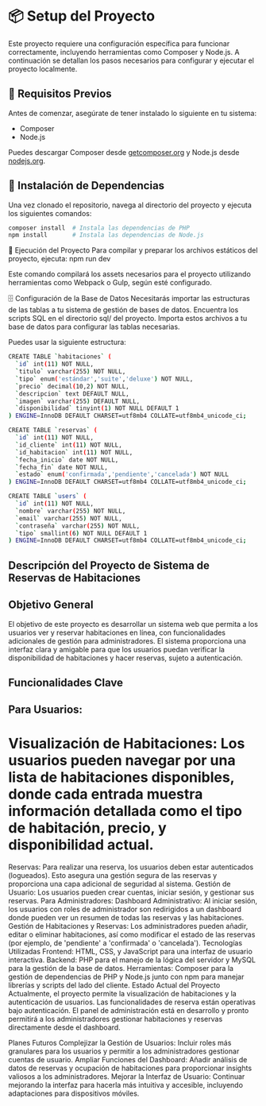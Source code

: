 # 📦 Setup del Proyecto

Este proyecto requiere una configuración específica para funcionar correctamente, incluyendo herramientas como Composer y Node.js. A continuación se detallan los pasos necesarios para configurar y ejecutar el proyecto localmente.

## 🧰 Requisitos Previos

Antes de comenzar, asegúrate de tener instalado lo siguiente en tu sistema:
- Composer
- Node.js

Puedes descargar Composer desde [getcomposer.org](https://getcomposer.org/download/) y Node.js desde [nodejs.org](https://nodejs.org/).

## 🔧 Instalación de Dependencias

Una vez clonado el repositorio, navega al directorio del proyecto y ejecuta los siguientes comandos:

```bash
composer install  # Instala las dependencias de PHP
npm install       # Instala las dependencias de Node.js
```

🚀 Ejecución del Proyecto
Para compilar y preparar los archivos estáticos del proyecto, ejecuta:
npm run dev

Este comando compilará los assets necesarios para el proyecto utilizando herramientas como Webpack o Gulp, según esté configurado.

🗄️ Configuración de la Base de Datos
Necesitarás importar las estructuras de las tablas a tu sistema de gestión de bases de datos. Encuentra los scripts SQL en el directorio sql/ del proyecto. Importa estos archivos a tu base de datos para configurar las tablas necesarias.


Puedes usar la siguiente estructura:

```bash
CREATE TABLE `habitaciones` (
  `id` int(11) NOT NULL,
  `titulo` varchar(255) NOT NULL,
  `tipo` enum('estándar','suite','deluxe') NOT NULL,
  `precio` decimal(10,2) NOT NULL,
  `descripcion` text DEFAULT NULL,
  `imagen` varchar(255) DEFAULT NULL,
  `disponibilidad` tinyint(1) NOT NULL DEFAULT 1
) ENGINE=InnoDB DEFAULT CHARSET=utf8mb4 COLLATE=utf8mb4_unicode_ci;

CREATE TABLE `reservas` (
  `id` int(11) NOT NULL,
  `id_cliente` int(11) NOT NULL,
  `id_habitacion` int(11) NOT NULL,
  `fecha_inicio` date NOT NULL,
  `fecha_fin` date NOT NULL,
  `estado` enum('confirmada','pendiente','cancelada') NOT NULL
) ENGINE=InnoDB DEFAULT CHARSET=utf8mb4 COLLATE=utf8mb4_unicode_ci;

CREATE TABLE `users` (
  `id` int(11) NOT NULL,
  `nombre` varchar(255) NOT NULL,
  `email` varchar(255) NOT NULL,
  `contraseña` varchar(255) NOT NULL,
  `tipo` smallint(6) NOT NULL DEFAULT 1
) ENGINE=InnoDB DEFAULT CHARSET=utf8mb4 COLLATE=utf8mb4_unicode_ci;

```


## Descripción del Proyecto de Sistema de Reservas de Habitaciones
## Objetivo General
El objetivo de este proyecto es desarrollar un sistema web que permita a los usuarios ver y reservar habitaciones en línea, con funcionalidades adicionales de gestión para administradores. El sistema proporciona una interfaz clara y amigable para que los usuarios puedan verificar la disponibilidad de habitaciones y hacer reservas, sujeto a autenticación.

## Funcionalidades Clave

## Para Usuarios:

# Visualización de Habitaciones: Los usuarios pueden navegar por una lista de habitaciones disponibles, donde cada entrada muestra información detallada como el tipo de habitación, precio, y disponibilidad actual.

Reservas: Para realizar una reserva, los usuarios deben estar autenticados (logueados). Esto asegura una gestión segura de las reservas y proporciona una capa adicional de seguridad al sistema.
Gestión de Usuario: Los usuarios pueden crear cuentas, iniciar sesión, y gestionar sus reservas.
Para Administradores:
Dashboard Administrativo: Al iniciar sesión, los usuarios con roles de administrador son redirigidos a un dashboard donde pueden ver un resumen de todas las reservas y las habitaciones.
Gestión de Habitaciones y Reservas: Los administradores pueden añadir, editar o eliminar habitaciones, así como modificar el estado de las reservas (por ejemplo, de 'pendiente' a 'confirmada' o 'cancelada').
Tecnologías Utilizadas
Frontend: HTML, CSS, y JavaScript para una interfaz de usuario interactiva.
Backend: PHP para el manejo de la lógica del servidor y MySQL para la gestión de la base de datos.
Herramientas: Composer para la gestión de dependencias de PHP y Node.js junto con npm para manejar librerías y scripts del lado del cliente.
Estado Actual del Proyecto
Actualmente, el proyecto permite la visualización de habitaciones y la autenticación de usuarios. Las funcionalidades de reserva están operativas bajo autenticación. El panel de administración está en desarrollo y pronto permitirá a los administradores gestionar habitaciones y reservas directamente desde el dashboard.

Planes Futuros
Complejizar la Gestión de Usuarios: Incluir roles más granulares para los usuarios y permitir a los administradores gestionar cuentas de usuario.
Ampliar Funciones del Dashboard: Añadir análisis de datos de reservas y ocupación de habitaciones para proporcionar insights valiosos a los administradores.
Mejorar la Interfaz de Usuario: Continuar mejorando la interfaz para hacerla más intuitiva y accesible, incluyendo adaptaciones para dispositivos móviles.